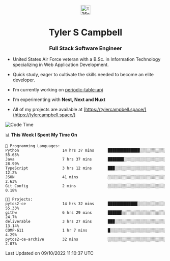 <p align="center">
<a href="https://www.linkedin.com/in/t36campbell" target="blank"><img align="center" src="https://ik.imagekit.io/t36campbell/Portfolio/linkedin.png.original_m8bbGgPh6.png" alt="t36campbell" height="30" width="30" /></a>
</p>
<h1 align="center">Tyler S Campbell</h1>
<h3 align="center">Full Stack Software Engineer</h3>

* United States Air Force veteran with a B.Sc. in Information Technology specializing in Web Application Development. 

* Quick study, eager to cultivate the skills needed to become an elite developer.

* I’m currently working on [periodic-table-api](https://github.com/t36campbell/periodic-table-api)

* I’m experimenting with **Nest, Next and Nuxt**

* All of my projects are available at [https://tylercampbell.space/](https://tylercampbell.space/)

<!--START_SECTION:waka-->
![Code Time](http://img.shields.io/badge/Code%20Time-1%2C864%20hrs%2053%20mins-blue)

📊 **This Week I Spent My Time On** 

```text
💬 Programming Languages: 
Python                   14 hrs 37 mins      ██████████████░░░░░░░░░░░   55.65% 
Java                     7 hrs 37 mins       ███████░░░░░░░░░░░░░░░░░░   28.99% 
TypeScript               3 hrs 12 mins       ███░░░░░░░░░░░░░░░░░░░░░░   12.2% 
JSON                     41 mins             ░░░░░░░░░░░░░░░░░░░░░░░░░   2.63% 
Git Config               2 mins              ░░░░░░░░░░░░░░░░░░░░░░░░░   0.18%

🐱‍💻 Projects: 
pytos2-ce                14 hrs 32 mins      █████████████░░░░░░░░░░░░   55.33% 
githw                    6 hrs 29 mins       ██████░░░░░░░░░░░░░░░░░░░   24.7% 
deliverable              3 hrs 27 mins       ███░░░░░░░░░░░░░░░░░░░░░░   13.14% 
COMP-611                 1 hr 7 mins         █░░░░░░░░░░░░░░░░░░░░░░░░   4.29% 
pytos2-ce-archive        32 mins             ░░░░░░░░░░░░░░░░░░░░░░░░░   2.07%

```


 Last Updated on 09/10/2022 11:10:37 UTC
<!--END_SECTION:waka-->

